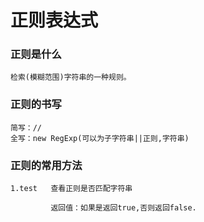 #	正则表达式

###	正则是什么

	检索(模糊范围)字符串的一种规则。
###	正则的书写
	简写：//
	全写：new RegExp(可以为子字符串||正则,字符串)

###	正则的常用方法

	1.test   查看正则是否匹配字符串
	
			 返回值：如果是返回true,否则返回false.